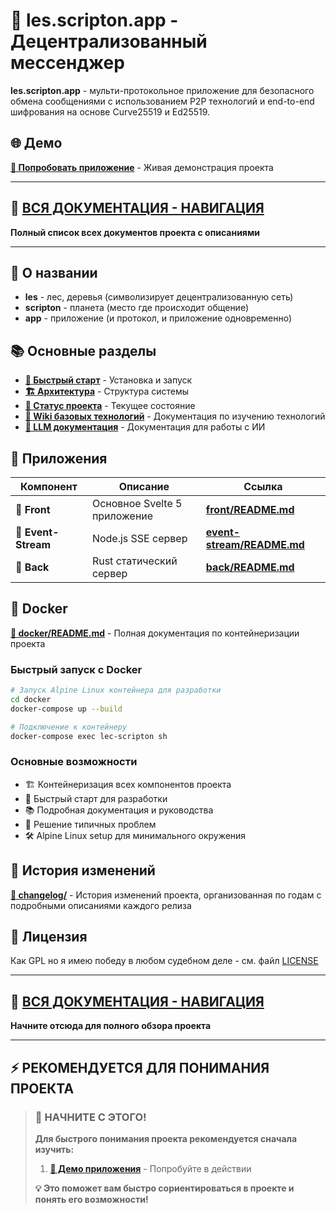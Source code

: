 # 🔐 les.scripton.app - Децентрализованный мессенджер

**les.scripton.app** - мульти-протокольное приложение для безопасного обмена сообщениями с использованием P2P технологий и end-to-end шифрования на основе Curve25519 и Ed25519.

## 🌐 Демо
**[🚀 Попробовать приложение](https://origin721.github.io/les/)** - Живая демонстрация проекта

---

## 🔗 [ВСЯ ДОКУМЕНТАЦИЯ - НАВИГАЦИЯ](links.md)
**Полный список всех документов проекта с описаниями**

---

## 📖 О названии
- **les** - лес, деревья (символизирует децентрализованную сеть)
- **scripton** - планета (место где происходит общение)
- **app** - приложение (и протокол, и приложение одновременно)

## 📚 Основные разделы

- **[🚀 Быстрый старт](docs/quick-start.md)** - Установка и запуск
- **[🏗️ Архитектура](docs/architecture.md)** - Структура системы
- **[🎯 Статус проекта](docs/status.md)** - Текущее состояние
- **[📖 Wiki базовых технологий](wiki-base-technologies/README.md)** - Документация по изучению технологий
- **[🤖 LLM документация](llm/README.md)** - Документация для работы с ИИ

## 📱 Приложения

| Компонент | Описание | Ссылка |
|-----------|----------|--------|
| **📱 Front** | Основное Svelte 5 приложение | **[front/README.md](front/README.md)** |
| **🌊 Event-Stream** | Node.js SSE сервер | **[event-stream/README.md](event-stream/README.md)** |
| **🦀 Back** | Rust статический сервер | **[back/README.md](back/README.md)** |

## 🐳 Docker

**[📁 docker/README.md](docker/README.md)** - Полная документация по контейнеризации проекта

### Быстрый запуск с Docker

```bash
# Запуск Alpine Linux контейнера для разработки
cd docker
docker-compose up --build

# Подключение к контейнеру
docker-compose exec lec-scripton sh
```

### Основные возможности
- 🏗️ Контейнеризация всех компонентов проекта
- 🚀 Быстрый старт для разработки
- 📚 Подробная документация и руководства
- 🔧 Решение типичных проблем
- 🛠️ Alpine Linux setup для минимального окружения

## 📝 История изменений

**[📁 changelog/](changelog/)** - История изменений проекта, организованная по годам с подробными описаниями каждого релиза

## 📄 Лицензия

Как GPL но я имею победу в любом судебном деле - см. файл [LICENSE](LICENSE)

---

## 🔗 [ВСЯ ДОКУМЕНТАЦИЯ - НАВИГАЦИЯ](links.md)
**Начните отсюда для полного обзора проекта**

---

## ⚡ РЕКОМЕНДУЕТСЯ ДЛЯ ПОНИМАНИЯ ПРОЕКТА

> ### 🎯 **НАЧНИТЕ С ЭТОГО!**
> 
> **Для быстрого понимания проекта рекомендуется сначала изучить:**
> 
> 1. **[🚀 Демо приложения](https://origin721.github.io/les/)** - Попробуйте в действии
> 
> **💡 Это поможет вам быстро сориентироваться в проекте и понять его возможности!**
